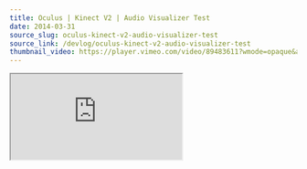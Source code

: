 ```yaml
---
title: Oculus | Kinect V2 | Audio Visualizer Test
date: 2014-03-31
source_slug: oculus-kinect-v2-audio-visualizer-test
source_link: /devlog/oculus-kinect-v2-audio-visualizer-test
thumbnail_video: https://player.vimeo.com/video/89483611?wmode=opaque&api=1
---
```


<div class="experience-video">
  <iframe
    src="https://player.vimeo.com/video/89483611?wmode=opaque&api=1"
    title="Oculus | Kinect V2 | Audio Visualizer Test"
    allow="autoplay; fullscreen; picture-in-picture"
    allowfullscreen
    loading="lazy"
  ></iframe>
</div>
